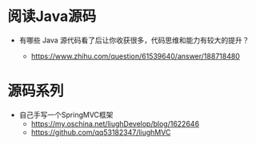 # 阅读Java源码

- 有哪些 Java 源代码看了后让你收获很多，代码思维和能力有较大的提升？

  - <https://www.zhihu.com/question/61539640/answer/188718480>

# 源码系列

- 自己手写一个SpringMVC框架
  - <https://my.oschina.net/liughDevelop/blog/1622646>
  - https://github.com/qq53182347/liughMVC
